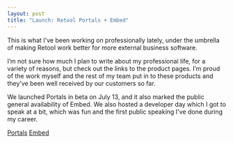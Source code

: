 ```yaml
---
layout: post
title: "Launch: Retool Portals + Embed"
---
```


This is what I’ve been working on professionally lately, under the umbrella of making Retool work better for more external business software.

I’m not sure how much I plan to write about my professional life, for a variety of reasons, but check out the links to the product pages. I’m proud of the work myself and the rest of my team put in to these products and they’ve been well received by our customers so far.

We launched Portals in beta on July 13, and it also marked the public general availability of Embed. We also hosted a developer day which I got to speak at a bit, which was fun and the first public speaking I've done during my career.

[Portals](https://retool.com/products/portals)
[Embed](https://retool.com/products/embed)
